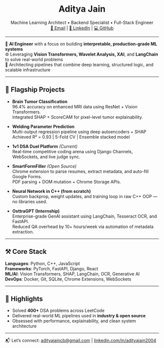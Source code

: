 <h1 align="center">Aditya Jain</h1>
<p align="center">
  Machine Learning Architect • Backend Specialist • Full-Stack Engineer  
  <br/>
  <a href="mailto:adityajaincb@gmail.com">📧 Email</a> |
  <a href="https://linkedin.com/in/adityajain2004">🔗 LinkedIn</a> |
  <a href="https://github.com/Snowyyxx">💻 GitHub</a>
</p>

---

🧠 **AI Engineer** with a focus on building **interpretable, production-grade ML systems**  
⚙️ Leveraging **Vision Transformers, Wavelet Analysis, XAI**, and **LangChain** to solve real-world problems  
🔬 Architecting pipelines that combine deep learning, structured logic, and scalable infrastructure

---

## 🧠 Flagship Projects

- **Brain Tumor Classification**  
  96.4% accuracy on enhanced MRI data using ResNet + Vision Transformers.  
  Integrated SHAP + ScoreCAM for pixel-level tumor explainability.

- **Welding Parameter Prediction**  
  Multi-output regression pipeline using deep autoencoders + SHAP  
  Achieved R² = 0.93 | 5-Fold CV | Ensemble stacked model

- **1v1 DSA Duel Platform** *(Current)*  
  Real-time competitive coding arena using Django Channels, WebSockets, and live judge sync.

- **SmartFormFiller** *(Open Source)*  
  Chrome extension to parse resumes, extract metadata, and auto-fill Google Forms.  
  PDF parsing + DOM mutation + Chrome Storage APIs.

- **Neural Network in C++ (from scratch)**  
  Custom backprop, weight updates, and training loop in raw C++ OOP — no libraries used.

- **OsttraGPT (Internship)**  
  Enterprise-grade GenAI assistant using LangChain, Tesseract OCR, and FastAPI.  
  Reduced QA overhead by 10+ hours/week via automation of metadata extraction.

---

## ⚒️ Core Stack

**Languages**: Python, C++, JavaScript  
**Frameworks**: PyTorch, FastAPI, Django, React  
**ML/AI**: Vision Transformers, SHAP, LangChain, OCR, Generative AI  
**DevOps**: Docker, Git, SQLite, Chrome Extensions, WebSockets

---

## 🏁 Highlights

- Solved **400+** DSA problems across LeetCode  
- Delivered real-world ML pipelines used in **industry & open source**  
- Obsessed with performance, explainability, and clean system architecture

---

📬 Let’s connect: [adityajaincb@gmail.com](mailto:adityajaincb@gmail.com) | [linkedin.com/in/adityajain2004](https://linkedin.com/in/adityajain2004)

